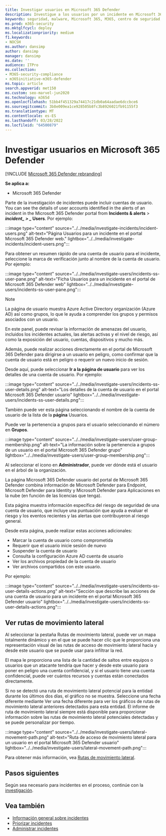 ```yaml
---
title: Investigar usuarios en Microsoft 365 Defender
description: Investigue a los usuarios por un incidente en Microsoft 365 Defender portal.
keywords: seguridad, malware, Microsoft 365, M365, centro de seguridad, monitor, informe, identidades, datos, dispositivos, aplicaciones, incidentes, análisis, respuesta
ms.prod: m365-security
ms.mktglfcycl: deploy
ms.localizationpriority: medium
f1.keywords:
- NOCSH
ms.author: dansimp
author: dansimp
manager: dansimp
ms.date: ''
audience: ITPro
ms.collection:
- M365-security-compliance
- m365initiative-m365-defender
ms.topic: article
search.appverid: met150
ms.custom: seo-marvel-jun2020
ms.technology: m365d
ms.openlocfilehash: 51bb4f451329a74417c21db0a64aadae6dccbce6
ms.sourcegitcommit: 3b8e009ea1ce928505b8fc3b8926021fb91155f3
ms.translationtype: MT
ms.contentlocale: es-ES
ms.lasthandoff: 03/28/2022
ms.locfileid: "64500879"
---
```

# <a name="investigate-users-in-microsoft-365-defender"></a>Investigar usuarios en Microsoft 365 Defender

[!INCLUDE [Microsoft 365 Defender rebranding](../includes/microsoft-defender.md)]

**Se aplica a:**

- Microsoft 365 Defender

Parte de la investigación de incidentes puede incluir cuentas de usuario. You can see the details of user accounts identified in the alerts of an incident in the Microsoft 365 Defender portal from **Incidents & alerts** \> **_incident_*_ \> _* Users**. Por ejemplo:

:::image type="content" source="../../media/investigate-incidents/incident-users.png" alt-text="Página Usuarios para un incidente en el portal Microsoft 365 Defender web." lightbox="../../media/investigate-incidents/incident-users.png":::

Para obtener un resumen rápido de una cuenta de usuario para el incidente, seleccione la marca de verificación junto al nombre de la cuenta de usuario. Por ejemplo:

:::image type="content" source="../../media/investigate-users/incidents-ss-user-pane.png" alt-text="Ficha Usuarios para un incidente en el portal de Microsoft 365 Defender web" lightbox="../../media/investigate-users/incidents-ss-user-pane.png":::

> [!NOTE]
> La página de usuario muestra Azure Active Directory organización (Azure AD) así como grupos, lo que le ayuda a comprender los grupos y permisos asociados con un usuario.

En este panel, puede revisar la información de amenazas del usuario, incluidos los incidentes actuales, las alertas activas y el nivel de riesgo, así como la exposición del usuario, cuentas, dispositivos y mucho más.

Además, puede realizar acciones directamente en el portal de Microsoft 365 Defender para dirigirse a un usuario en peligro, como confirmar que la cuenta de usuario está en peligro o requerir un nuevo inicio de sesión.

Desde aquí, puede seleccionar **Ir a la página de usuario** para ver los detalles de una cuenta de usuario. Por ejemplo:

:::image type="content" source="../../media/investigate-users/incidents-ss-user-details.png" alt-text="Los detalles de la cuenta de usuario en el portal Microsoft 365 Defender usuario" lightbox="../../media/investigate-users/incidents-ss-user-details.png":::

También puede ver esta página seleccionando el nombre de la cuenta de usuario de la lista de la **página** Usuarios.

Puede ver la pertenencia a grupos para el usuario seleccionando el número en **Grupos**.

:::image type="content" source="../../media/investigate-users/user-group-membership.png" alt-text="La información sobre la pertenencia a grupos de un usuario en el portal Microsoft 365 Defender grupo" lightbox="../../media/investigate-users/user-group-membership.png":::

Al seleccionar el icono en **Administrador**, puede ver dónde está el usuario en el árbol de la organización.

La página Microsoft 365 Defender usuario del portal de Microsoft 365 Defender combina información de Microsoft Defender para Endpoint, Microsoft Defender para Identity y Microsoft Defender para Aplicaciones en la nube (en función de las licencias que tenga).

Esta página muestra información específica del riesgo de seguridad de una cuenta de usuario, que incluye una puntuación que ayuda a evaluar el riesgo y los eventos recientes y las alertas que contribuyeron al riesgo general.

Desde esta página, puede realizar estas acciones adicionales:

- Marcar la cuenta de usuario como comprometida
- Requerir que el usuario inicie sesión de nuevo
- Suspender la cuenta de usuario
- Consulta la configuración Azure AD cuenta de usuario
- Ver los archivos propiedad de la cuenta de usuario
- Ver archivos compartidos con este usuario.

Por ejemplo:

:::image type="content" source="../../media/investigate-users/incidents-ss-user-details-actions.png" alt-text="Sección que describe las acciones de una cuenta de usuario para un incidente en el portal Microsoft 365 Defender usuario" lightbox="../../media/investigate-users/incidents-ss-user-details-actions.png":::

## <a name="view-lateral-movement-paths"></a>Ver rutas de movimiento lateral

Al seleccionar la pestaña  Rutas de movimiento lateral, puede ver un mapa totalmente dinámico y en el que se puede hacer clic que le proporciona una representación visual de las rutas de acceso de movimiento lateral hacia y desde este usuario que se puede usar para infiltrar la red.

El mapa le proporciona una lista de la cantidad de saltos entre equipos o usuarios que un atacante tendría que hacer y desde este usuario para poner en peligro una cuenta confidencial, y si el usuario tiene una cuenta confidencial, puede ver cuántos recursos y cuentas están conectados directamente.

Si no se detectó una ruta de movimiento lateral potencial para la entidad durante los últimos dos días, el gráfico no se muestra. Seleccione una fecha diferente mediante Ver una fecha diferente para ver los gráficos de rutas de movimiento lateral anteriores detectados para esta entidad. El informe de ruta de movimiento lateral siempre está disponible para proporcionar información sobre las rutas de movimiento lateral potenciales detectadas y se puede personalizar por tiempo.

:::image type="content" source="../../media/investigate-users/lateral-movement-path.png" alt-text="Ruta de acceso de movimiento lateral para un usuario en el portal Microsoft 365 Defender usuario" lightbox="../../media/investigate-users/lateral-movement-path.png":::

Para obtener más información, vea [Rutas de movimiento lateral](/defender-for-identity/use-case-lateral-movement-path).

## <a name="next-steps"></a>Pasos siguientes

Según sea necesario para incidentes en el proceso, continúe con la [investigación](investigate-incidents.md).

## <a name="see-also"></a>Vea también

- [Información general sobre incidentes](incidents-overview.md)
- [Priorizar incidentes](incident-queue.md)
- [Administrar incidentes](manage-incidents.md)
